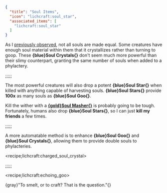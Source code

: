 ```json
{
  "title": "Soul Items",
  "icon": "lichcraft:soul_star",
  "associated_items": [
    "lichcraft:soul_star"
  ]
}
```
As I [previously observed](^lichcraft:soul_data), not all souls are made equal.
Some creatures have enough soul material within them that it crystallizes rather than turning to goop.
These **{blue}Soul Crystals{}** don't seem much more powerful than their slimy counterpart, granting the same number
of souls when added to a phylactery.

;;;;;

The most powerful creatures will also drop a potent **{blue}Soul Star{}** when killed with anything capable of harvesting souls.
**{blue}Soul Stars{}** provide **100x** as many souls as **{blue}Soul Goo{}**.

Kill the wither with a [**{gold}Soul Masher{}**](^lichcraft:harvesting_souls) is probably going to be tough.
Fortunately, humans also drop **{blue}Soul Stars{}**, so I can just **kill my friends** a few times.

;;;;;

A more automatable method is to enhance **{blue}Soul Goo{}** and **{blue}Soul Crystals{}**, allowing them to provide double souls to phylacteries.

<recipe;lichcraft:charged_soul_crystal>

;;;;;

<recipe;lichcraft:echoing_goo>

{gray}"To smelt, or to craft? That is the question."{}
